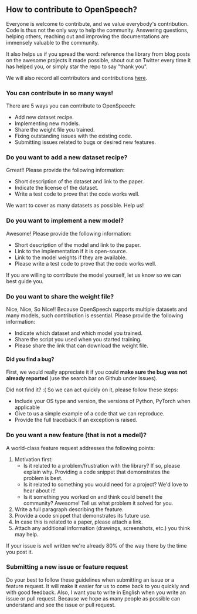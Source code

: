 ## How to contribute to OpenSpeech?

Everyone is welcome to contribute, and we value everybody's contribution. Code is thus not the only way to help the community. Answering questions, helping others, reaching out and improving the documentations are immensely valuable to the community.

It also helps us if you spread the word: reference the library from blog posts on the awesome projects it made possible, shout out on Twitter every time it has helped you, or simply star the repo to say "thank you".

We will also record all contributors and contributions [here](https://github.com/sooftware/OpenSpeech/blob/main/CONTRIBUTORS.md).

### You can contribute in so many ways!

There are 5 ways you can contribute to OpenSpeech:

- Add new dataset recipe.
- Implementing new models.
- Share the weight file you trained.
- Fixing outstanding issues with the existing code.
- Submitting issues related to bugs or desired new features.

### Do you want to add a new dataset recipe?

Grreat!! Please provide the following information:

- Short description of the dataset and link to the paper.
- Indicate the license of the dataset.
- Write a test code to prove that the code works well.

We want to cover as many datasets as possible. Help us!

### Do you want to implement a new model?

Awesome! Please provide the following information:

- Short description of the model and link to the paper.
- Link to the implementation if it is open-source.
- Link to the model weights if they are available.
- Please write a test code to prove that the code works well.

If you are willing to contribute the model yourself, let us know so we can best guide you.

### Do you want to share the weight file?

Nice, Nice, So Nice!! Because OpenSpeech supports multiple datasets and many models, such contribution is essential.
Please provide the following information:

- Indicate which dataset and which model you trained.
- Share the script you used when you started training.
- Please share the link that can download the weight file.

#### Did you find a bug?

First, we would really appreciate it if you could **make sure the bug was not already reported** (use the search bar on Github under Issues).

Did not find it? :( So we can act quickly on it, please follow these steps:

- Include your OS type and version, the versions of Python, PyTorch when applicable
- Give to us a simple example of a code that we can reproduce.
- Provide the full traceback if an exception is raised.

### Do you want a new feature (that is not a model)?

A world-class feature request addresses the following points:

1. Motivation first:
    - Is it related to a problem/frustration with the library? If so, please explain why. Providing a code snippet that demonstrates the problem is best.
    - Is it related to something you would need for a project? We'd love to hear about it!
    - Is it something you worked on and think could benefit the community? Awesome! Tell us what problem it solved for you.
2. Write a full paragraph describing the feature.
3. Provide a code snippet that demonstrates its future use.
4. In case this is related to a paper, please attach a link.
5. Attach any additional information (drawings, screenshots, etc.) you think may help.

If your issue is well written we're already 80% of the way there by the time you post it.


### Submitting a new issue or feature request

Do your best to follow these guidelines when submitting an issue or a feature request. It will make it easier for us to come back to you quickly and with good feedback.
Also, I want you to write in English when you write an issue or pull request. Because we hope as many people as possible can understand and see the issue or pull request.

